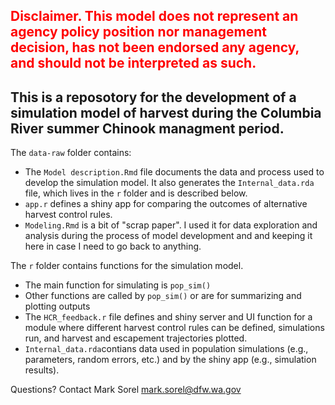 ## <span style="color:red">**Disclaimer. This model does not represent an agency policy position nor management decision, has not been endorsed any agency, and should not be interpreted as such.** </span>

## This is a reposotory for the development of a simulation model of harvest during the Columbia River summer Chinook managment period.

The `data-raw` folder contains:

- The `Model description.Rmd` file documents the data and process used to develop the simulation model. It also generates the `Internal_data.rda` file, which lives in the `r` folder and is described below.
- `app.r` defines a shiny app for comparing the outcomes of alternative harvest control rules.
- `Modeling.Rmd` is a bit of "scrap paper". I used it for data exploration and analysis during the process of model development and and keeping it here in case I need to go back to anything.


The `r` folder contains functions for the simulation model.   

- The main function for simulating is `pop_sim()`
- Other functions are called by `pop_sim()` or are for summarizing and plotting outputs
- The `HCR_feedback.r` file defines and shiny server and UI function for a module where different harvest control rules can be defined, simulations run, and harvest and escapement trajectories plotted.
- `Internal_data.rda`contians data used in population simulations (e.g., parameters, random errors, etc.) and by the shiny app (e.g., simulation results).


Questions?
Contact Mark Sorel
mark.sorel@dfw.wa.gov
